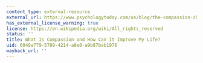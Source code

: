 ```yaml
---
content_type: external-resource
external_url: https://www.psychologytoday.com/us/blog/the-compassion-chronicles/200804/what-is-compassion-and-how-can-it-improve-my-life
has_external_license_warning: true
license: https://en.wikipedia.org/wiki/All_rights_reserved
status: ''
title: What Is Compassion and How Can It Improve My Life?
uid: 6049a779-5789-4214-a8e0-a9b87bab1976
wayback_url: ''
---
```

